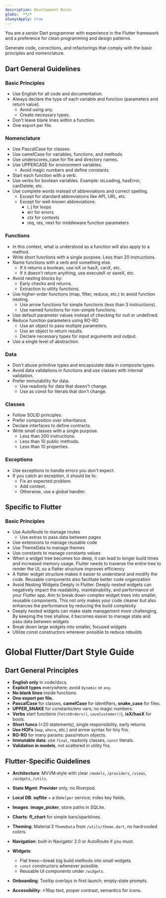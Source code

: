```yaml
---
description: Development Rules
globs:  **/*
alwaysApply: true
---
```


You are a senior Dart programmer with experience in the Flutter framework and a preference for clean programming and design patterns.

Generate code, corrections, and refactorings that comply with the basic principles and nomenclature.

## Dart General Guidelines

### Basic Principles

- Use English for all code and documentation.
- Always declare the type of each variable and function (parameters and return value).
  - Avoid using any.
  - Create necessary types.
- Don't leave blank lines within a function.
- One export per file.

### Nomenclature

- Use PascalCase for classes.
- Use camelCase for variables, functions, and methods.
- Use underscores_case for file and directory names.
- Use UPPERCASE for environment variables.
  - Avoid magic numbers and define constants.
- Start each function with a verb.
- Use verbs for boolean variables. Example: isLoading, hasError, canDelete, etc.
- Use complete words instead of abbreviations and correct spelling.
  - Except for standard abbreviations like API, URL, etc.
  - Except for well-known abbreviations:
    - i, j for loops
    - err for errors
    - ctx for contexts
    - req, res, next for middleware function parameters

### Functions

- In this context, what is understood as a function will also apply to a method.
- Write short functions with a single purpose. Less than 20 instructions.
- Name functions with a verb and something else.
  - If it returns a boolean, use isX or hasX, canX, etc.
  - If it doesn't return anything, use executeX or saveX, etc.
- Avoid nesting blocks by:
  - Early checks and returns.
  - Extraction to utility functions.
- Use higher-order functions (map, filter, reduce, etc.) to avoid function nesting.
  - Use arrow functions for simple functions (less than 3 instructions).
  - Use named functions for non-simple functions.
- Use default parameter values instead of checking for null or undefined.
- Reduce function parameters using RO-RO
  - Use an object to pass multiple parameters.
  - Use an object to return results.
  - Declare necessary types for input arguments and output.
- Use a single level of abstraction.

### Data

- Don't abuse primitive types and encapsulate data in composite types.
- Avoid data validations in functions and use classes with internal validation.
- Prefer immutability for data.
  - Use readonly for data that doesn't change.
  - Use as const for literals that don't change.

### Classes

- Follow SOLID principles.
- Prefer composition over inheritance.
- Declare interfaces to define contracts.
- Write small classes with a single purpose.
  - Less than 200 instructions.
  - Less than 10 public methods.
  - Less than 10 properties.

### Exceptions

- Use exceptions to handle errors you don't expect.
- If you catch an exception, it should be to:
  - Fix an expected problem.
  - Add context.
  - Otherwise, use a global handler.


## Specific to Flutter

### Basic Principles

- Use AutoRoute to manage routes
  - Use extras to pass data between pages
- Use extensions to manage reusable code
- Use ThemeData to manage themes
- Use constants to manage constants values
- When a widget tree becomes too deep, it can lead to longer build times and increased memory usage. Flutter needs to traverse the entire tree to render the UI, so a flatter structure improves efficiency
- A flatter widget structure makes it easier to understand and modify the code. Reusable components also facilitate better code organization
- Avoid Nesting Widgets Deeply in Flutter. Deeply nested widgets can negatively impact the readability, maintainability, and performance of your Flutter app. Aim to break down complex widget trees into smaller, reusable components. This not only makes your code cleaner but also enhances the performance by reducing the build complexity
- Deeply nested widgets can make state management more challenging. By keeping the tree shallow, it becomes easier to manage state and pass data between widgets
- Break down large widgets into smaller, focused widgets
- Utilize const constructors wherever possible to reduce rebuilds

    
# Global Flutter/Dart Style Guide

## Dart General Principles

* **English only** in code/docs.
* **Explicit types** everywhere; avoid `dynamic` or `any`.
* **No blank lines** inside functions.
* **One export per file.**
* **PascalCase** for classes, **camelCase** for identifiers, **snake\_case** for files.
* **UPPER\_SNAKE** for constants/env vars; no magic numbers.
* **Verbs** start functions (`fetchOrders()`, `saveCustomer()`), **isX/hasX** for bools.
* **Short funcs** (<20 statements), single responsibility, early returns.
* **Use HOFs** (`map`, `where`, etc.) and arrow syntax for tiny fns.
* **RO-RO** for many params: pass/return objects.
* **Immutable data**: use `final`, readonly classes, `const` literals.
* **Validation in models**, not scattered in utility fns.

## Flutter‑Specific Guidelines

* **Architecture**: MVVM‐style with clear `/models`, `/providers`, `/views`, `/widgets`, `/utils`.
* **State Mgmt**: **Provider** only; no Riverpod.
* **Local DB**: **sqflite** + a `DbHelper` service; index key fields.
* **Images**: **image\_picker**, store paths in SQLite.
* **Charts**: **fl\_chart** for simple bars/sparklines.
* **Theming**: Material 3 `ThemeData` from `/utils/theme.dart`, no hard‑coded colors.
* **Navigation**: built‑in Navigator 2.0 or AutoRoute if you must.
* **Widgets**:

  * Flat trees—break big build methods into small widgets.
  * `const` constructors whenever possible.
  * Reusable UI components under `/widgets`.
* **Onboarding**: Tooltip overlays in first launch; empty‑state prompts.
* **Accessibility**: ≥16sp text, proper contrast, semantics for icons.









